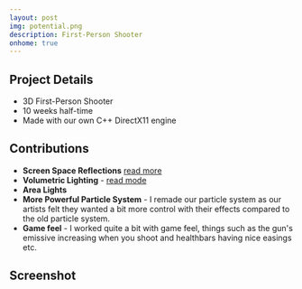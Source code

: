 ```yaml
---
layout: post
img: potential.png
description: First-Person Shooter
onhome: true
---
```


## Project Details
- 3D First-Person Shooter
- 10 weeks half-time
- Made with our own C++ DirectX11 engine

## Contributions
- **Screen Space Reflections** [read more](/SSR/)
- **Volumetric Lighting** - [read mode](#)
- **Area Lights**
- **More Powerful Particle System** - I remade our particle system as our artists felt they wanted a bit more control with their effects compared to the old particle system.
- **Game feel** - I worked quite a bit with game feel, things such as the gun's emissive increasing when you shoot and healthbars having nice easings etc.

## Screenshot
![]()